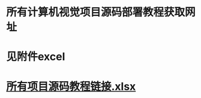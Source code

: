 
#  **所有计算机视觉项目源码部署教程获取网址** 

#  **见附件excel** 

#  **[所有项目源码教程链接.xlsx](https://gitee.com/qunmasj/good/blob/master/%E6%89%80%E6%9C%89%E9%A1%B9%E7%9B%AE%E6%BA%90%E7%A0%81%E6%95%99%E7%A8%8B%E9%93%BE%E6%8E%A5.xlsx)** 

